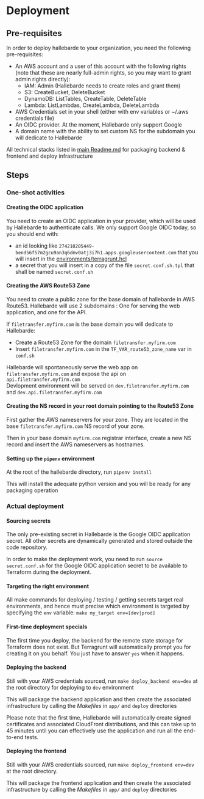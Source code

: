 # Deployment
## Pre-requisites
In order to deploy hallebarde to your organization, you need the following pre-requisites:
 - An AWS account and a user of this account with the following rights (note that these are nearly full-admin rights, 
 so you may want to grant admin rights directly):
   - IAM: Admin (Hallebarde needs to create roles and grant them)
   - S3: CreateBucket, DeleteBucket
   - DynamoDB: ListTables, CreateTable, DeleteTable
   - Lambda: ListLambdas, CreateLambda, DeleteLambda
 - AWS Credentials set in your shell (either with env variables or ~/.aws credentials file)
 - An OIDC provider. At the moment, Hallebarde only support Google
 - A domain name with the ability to set custom NS for the subdomain you will dedicate to Hallebarde

All technical stacks listed in [main Readme.md](../README.md) for packaging backend & frontend and deploy infrastructure

## Steps
### One-shot activities
#### Creating the OIDC application
You need to create an OIDC application in your provider, which will be used by Hallebarde to authenticate calls. 
We only support Google OIDC today, so you should end with:
 - an id looking like 
`274210205449-bend56f57m2gcu9an3q6dmv0atj3i7h1.apps.googleusercontent.com` that you will insert in the 
[environments/terragrunt.hcl](environments/terragrunt.hcl)
- a secret that you will insert in a copy of the file `secret.conf.sh.tpl` that shall be named `secret.conf.sh`

#### Creating the AWS Route53 Zone
You need to create a public zone for the base domain of hallebarde in AWS Route53. 
Hallebarde will use 2 subdomains : One for serving the web application, and one for the API.

If `filetransfer.myfirm.com` is the base domain you will dedicate to Hallebarde:
 - Create a Route53 Zone for the domain `filetransfer.myfirm.com`
 - Insert `filetransfer.myfirm.com` in the `TF_VAR_route53_zone_name` var in `conf.sh`
 
Hallebarde will spontaneously serve the web app on `filetransfer.myfirm.com` and expose the api on 
`api.filetransfer.myfirm.com` <br />
Devlopment environment will be served on `dev.filetransfer.myfirm.com` and `dev.api.filetransfer.myfirm.com`

#### Creating the NS record in your root domain pointing to the Route53 Zone
First gather the AWS nameservers for your zone. They are located in the base `filetransfer.myfirm.com` NS record 
of your zone.

Then in your base domain `myfirm.com` registrar interface, create a new NS record and insert the 
AWS nameservers as hostnames.

#### Setting up the `pipenv` environment
At the root of the hallebarde directory, run ```pipenv install```

This will install the adequate python version and you will be ready for any packaging operation
 

### Actual deployment
#### Sourcing secrets
The only pre-existing secret in Hallebarde is the Google OIDC application secret. All other secrets are dynamically
generated and stored outside the code repository.

In order to make the deployment work, you need to run `source secret.conf.sh` for the Google OIDC application secret
to be available to Terraform during the deployment.

#### Targeting the right environment
All make commands for deploying / testing / getting secrets target real environments, and hence must precise which
environment is targeted by specifying the `env` variable:
```make my_target env=[dev|prod]```

#### First-time deployment specials
The first time you deploy, the backend for the remote state storage for Terraform does not exist. But Terragrunt
will automatically prompt you for creating it on you behalf. You just have to answer `yes` when it happens.

#### Deploying the backend
Still with your AWS credentials sourced, run `make deploy_backend env=dev` at the root directory for deploying to `dev`
environment

This will package the backend application and then create the associated infrastructure by calling the _Makefiles_ in 
`app/` and `deploy` directories

Please note that the first time, Hallebarde will automatically create signed certificates and associated 
CloudFront distributions, and this can take up to 45 minutes until you can effectively use the application 
and run all the end-to-end tests.

#### Deploying the frontend
Still with your AWS credentials sourced, run `make deploy_frontend env=dev` at the root directory. 
      
This will package the frontend application and then create the associated infrastructure by calling the _Makefiles_ in 
`app/` and `deploy` directories
